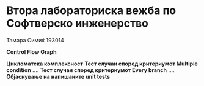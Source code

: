 # Втора лабораториска вежба по Софтверско инженерство
Тамара Симиќ 193014

**Control Flow Graph**

**Цикломатска комплексност**
**Тест случаи според критериумот Multiple condition**
....
**Тест случаи според критериумот Every branch**
....
**Објаснување на напишаните unit tests**
